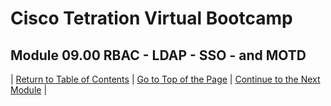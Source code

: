 # Cisco Tetration Virtual Bootcamp
  
## Module 09.00  RBAC - LDAP - SSO - and MOTD



| [Return to Table of Contents](https://tetration.guru/bootcamp/) | [Go to Top of the Page]() | [Continue to the Next Module]() |